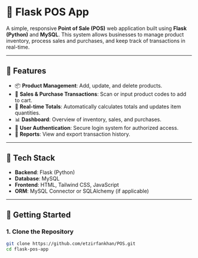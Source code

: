 # 🧾 Flask POS App

A simple, responsive **Point of Sale (POS)** web application built using **Flask (Python)** and **MySQL**. This system allows businesses to manage product inventory, process sales and purchases, and keep track of transactions in real-time.

---

## 🔧 Features

- 📦 **Product Management**: Add, update, and delete products.
- 🛒 **Sales & Purchase Transactions**: Scan or input product codes to add to cart.
- 🧮 **Real-time Totals**: Automatically calculates totals and updates item quantities.
- 📊 **Dashboard**: Overview of inventory, sales, and purchases.
- 👥 **User Authentication**: Secure login system for authorized access.
- 📄 **Reports**: View and export transaction history.

---

## 🧰 Tech Stack

- **Backend**: Flask (Python)
- **Database**: MySQL
- **Frontend**: HTML, Tailwind CSS, JavaScript
- **ORM**: MySQL Connector or SQLAlchemy (if applicable)

---

## 🚀 Getting Started

### 1. Clone the Repository

```bash
git clone https://github.com/etzirfankhan/POS.git
cd flask-pos-app
